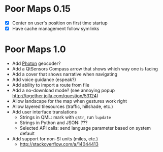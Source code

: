 Poor Maps 0.15
==============

 * [X] Center on user's position on first time startup
 * [X] Have cache management follow symlinks

Poor Maps 1.0
=============

 * Add [Photon](http://photon.komoot.de/) geocoder?
 * Add a QtSensors Compass arrow that shows which way one is facing
 * Add a cover that shows narrative when navigating
 * Add voice guidance (espeak?)
 * Add ability to import a route from file
 * Add a no-download mode? (see annoying popup
   <http://together.jolla.com/question/53124>)
 * Allow landscape for the map when gestures work right
 * Allow layered tilesources (traffic, hillshade, etc.)
 * Add user interface translations
   - Strings in QML: mark with `qStr`, run `lupdate`
   - Strings in Python and JSON: ???
   - Selected API calls: send language parameter based on system default
 * Add support for non-SI units (miles, etc.)
   - <http://stackoverflow.com/a/14044413>
